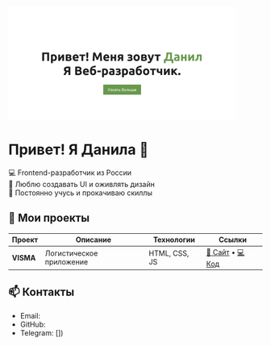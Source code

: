 ![Preview](title.png)
# Привет! Я Данила 👋

💻 Frontend-разработчик из России  
🎨 Люблю создавать UI и оживлять дизайн  
🚀 Постоянно учусь и прокачиваю скиллы

## 🚧 Мои проекты

| Проект | Описание | Технологии | Ссылки |
|--------|----------|-------------|--------|
**VISMA** | Логистическое приложение | HTML, CSS, JS | [🔗 Сайт](https://generatorparolei76567.github.io/Visma-site/) • [💻 Код](https://github.com/generatorparolei76567/Visma-site) |

## 📫 Контакты
- Email: 
- GitHub: []()
- Telegram: [])
